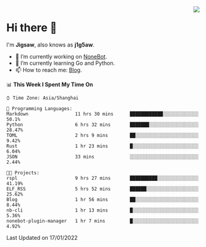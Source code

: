 <a href="#">
  <img align="right" src="https://github-readme-stats.vercel.app/api?username=j1g5awi&count_private=true&show_icons=true&title_color=80070B&text_color=B3B3B3&bg_color=212121&icon_color=80070B" />
</a>

# Hi there 👋

I'm **Jigsaw**, also knows as **j1g5aw**.

- 🔭 I’m currently working on [NoneBot](https://github.com/nonebot).
- 🌱 I’m currently learning Go and Python.
- 📫 How to reach me: [Blog](https://blog.maddestroyer.xyz/).

<!--START_SECTION:waka-->
📊 **This Week I Spent My Time On** 

```text
⌚︎ Time Zone: Asia/Shanghai

💬 Programming Languages: 
Markdown                 11 hrs 30 mins      ████████████░░░░░░░░░░░░░   50.1% 
Python                   6 hrs 32 mins       ███████░░░░░░░░░░░░░░░░░░   28.47% 
TOML                     2 hrs 9 mins        ██░░░░░░░░░░░░░░░░░░░░░░░   9.42% 
Rust                     1 hr 23 mins        █░░░░░░░░░░░░░░░░░░░░░░░░   6.04% 
JSON                     33 mins             ░░░░░░░░░░░░░░░░░░░░░░░░░   2.44%

🐱‍💻 Projects: 
rspl                     9 hrs 27 mins       ██████████░░░░░░░░░░░░░░░   41.19% 
ELF_RSS                  5 hrs 52 mins       ██████░░░░░░░░░░░░░░░░░░░   25.62% 
Blog                     1 hr 56 mins        ██░░░░░░░░░░░░░░░░░░░░░░░   8.44% 
nb-cli                   1 hr 13 mins        █░░░░░░░░░░░░░░░░░░░░░░░░   5.36% 
nonebot-plugin-manager   1 hr 7 mins         █░░░░░░░░░░░░░░░░░░░░░░░░   4.92%

```


 Last Updated on 17/01/2022
<!--END_SECTION:waka-->
